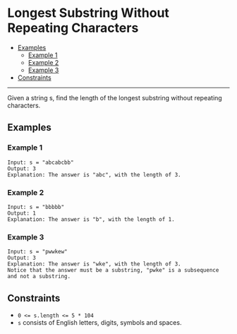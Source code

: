 # Longest Substring Without Repeating Characters

- [Examples](#examples)
  - [Example 1](#example-1)
  - [Example 2](#example-2)
  - [Example 3](#example-3)
- [Constraints](#constraints)

---

Given a string s, find the length of the longest substring without repeating characters.

## Examples

### Example 1

```
Input: s = "abcabcbb"
Output: 3
Explanation: The answer is "abc", with the length of 3.
```

### Example 2

```
Input: s = "bbbbb"
Output: 1
Explanation: The answer is "b", with the length of 1.
```

### Example 3

```
Input: s = "pwwkew"
Output: 3
Explanation: The answer is "wke", with the length of 3.
Notice that the answer must be a substring, "pwke" is a subsequence and not a substring.
```

## Constraints

- `0 <= s.length <= 5 * 104`
- `s` consists of English letters, digits, symbols and spaces.

